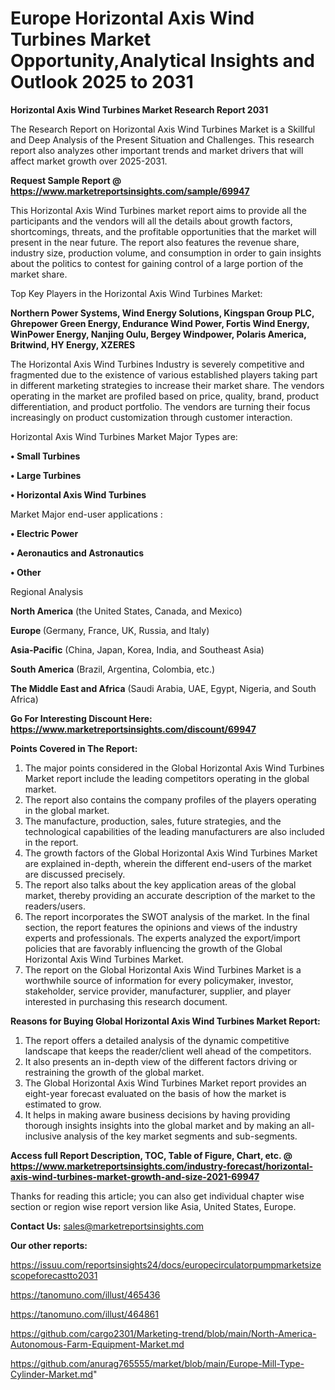 # Europe Horizontal Axis Wind Turbines Market Opportunity,Analytical Insights and Outlook 2025 to 2031

<strong>Horizontal Axis Wind Turbines Market Research Report 2031</strong>

The Research Report on Horizontal Axis Wind Turbines Market is a Skillful and Deep Analysis of the Present Situation and Challenges. This research report also analyzes other important trends and market drivers that will affect market growth over 2025-2031.

<strong>Request Sample Report @ <a href=https://www.marketreportsinsights.com/sample/69947>https://www.marketreportsinsights.com/sample/69947</a></strong>

This Horizontal Axis Wind Turbines market report aims to provide all the participants and the vendors will all the details about growth factors, shortcomings, threats, and the profitable opportunities that the market will present in the near future. The report also features the revenue share, industry size, production volume, and consumption in order to gain insights about the politics to contest for gaining control of a large portion of the market share.

Top Key Players in the Horizontal Axis Wind Turbines Market:

<strong>Northern Power Systems, Wind Energy Solutions, Kingspan Group PLC, Ghrepower Green Energy, Endurance Wind Power, Fortis Wind Energy, WinPower Energy, Nanjing Oulu, Bergey Windpower, Polaris America, Britwind, HY Energy, XZERES</strong>

The Horizontal Axis Wind Turbines Industry is severely competitive and fragmented due to the existence of various established players taking part in different marketing strategies to increase their market share. The vendors operating in the market are profiled based on price, quality, brand, product differentiation, and product portfolio. The vendors are turning their focus increasingly on product customization through customer interaction.

Horizontal Axis Wind Turbines Market Major Types are:

<strong>• Small Turbines

• Large Turbines

• Horizontal Axis Wind Turbines</strong>

Market Major end-user applications :

<strong>• Electric Power

• Aeronautics and Astronautics

• Other</strong>

Regional Analysis

</u><strong><b>North America</b></strong> (the United States, Canada, and Mexico)

<strong><b>Europe </b></strong>(Germany, France, UK, Russia, and Italy)

<strong><b>Asia-Pacific</b></strong> (China, Japan, Korea, India, and Southeast Asia)

<strong><b>South America</b></strong> (Brazil, Argentina, Colombia, etc.)

<strong><b>The Middle East and Africa</b></strong> (Saudi Arabia, UAE, Egypt, Nigeria, and South Africa)

<strong>Go For Interesting Discount Here: <a href=https://www.marketreportsinsights.com/discount/69947>https://www.marketreportsinsights.com/discount/69947</a></strong>

<strong>Points Covered in The Report:</strong>
<ol>
  <li>The major points considered in the Global Horizontal Axis Wind Turbines Market report include the leading competitors operating in the global market.</li>
  <li>The report also contains the company profiles of the players operating in the global market.</li>
  <li>The manufacture, production, sales, future strategies, and the technological capabilities of the leading manufacturers are also included in the report.</li>
  <li>The growth factors of the Global Horizontal Axis Wind Turbines Market are explained in-depth, wherein the different end-users of the market are discussed precisely.</li>
  <li>The report also talks about the key application areas of the global market, thereby providing an accurate description of the market to the readers/users.</li>
  <li>The report incorporates the SWOT analysis of the market. In the final section, the report features the opinions and views of the industry experts and professionals. The experts analyzed the export/import policies that are favorably influencing the growth of the Global Horizontal Axis Wind Turbines Market.</li>
  <li>The report on the Global Horizontal Axis Wind Turbines Market is a worthwhile source of information for every policymaker, investor, stakeholder, service provider, manufacturer, supplier, and player interested in purchasing this research document.</li>
</ol>
<strong>Reasons for Buying Global Horizontal Axis Wind Turbines Market Report:</strong>

<ol>
  <li>The report offers a detailed analysis of the dynamic competitive landscape that keeps the reader/client well ahead of the competitors.</li>
  <li>It also presents an in-depth view of the different factors driving or restraining the growth of the global market.</li>
  <li>The Global Horizontal Axis Wind Turbines Market report provides an eight-year forecast evaluated on the basis of how the market is estimated to grow.</li>
  <li>It helps in making aware business decisions by having providing thorough insights insights into the global market and by making an all-inclusive analysis of the key market segments and sub-segments.</li>
</ol>
<strong>Access full Report Description, TOC, Table of Figure, Chart, etc. @ <a href=https://www.marketreportsinsights.com/industry-forecast/horizontal-axis-wind-turbines-market-growth-and-size-2021-69947>https://www.marketreportsinsights.com/industry-forecast/horizontal-axis-wind-turbines-market-growth-and-size-2021-69947</a></strong>


Thanks for reading this article; you can also get individual chapter wise section or region wise report version like Asia, United States, Europe.

<strong>Contact Us:</strong>
sales@marketreportsinsights.com

<strong>Our other reports:</strong>

<a href=https://issuu.com/reportsinsights24/docs/europecirculatorpumpmarketsizescopeforecastto2031>https://issuu.com/reportsinsights24/docs/europecirculatorpumpmarketsizescopeforecastto2031</a>

<a href=https://tanomuno.com/illust/465436>https://tanomuno.com/illust/465436</a>

<a href=https://tanomuno.com/illust/464861>https://tanomuno.com/illust/464861</a>

<a href=https://github.com/cargo2301/Marketing-trend/blob/main/North-America-Autonomous-Farm-Equipment-Market.md>https://github.com/cargo2301/Marketing-trend/blob/main/North-America-Autonomous-Farm-Equipment-Market.md</a>

<a href=https://github.com/anurag765555/market/blob/main/Europe-Mill-Type-Cylinder-Market.md>https://github.com/anurag765555/market/blob/main/Europe-Mill-Type-Cylinder-Market.md</a>"
